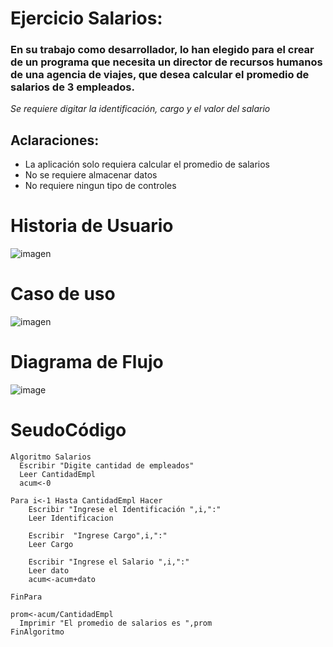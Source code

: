 
# Ejercicio Salarios:
### En su trabajo como desarrollador, lo han elegido para el crear de un programa que necesita un director de recursos humanos de una agencia de viajes, que desea calcular el promedio de salarios de 3 empleados. 
*Se requiere digitar la identificación, cargo y el valor del salario*
## Aclaraciones:
- La aplicación solo requiera calcular el promedio de salarios 
- No se requiere almacenar datos
- No requiere ningun tipo de controles

# Historia de Usuario
![imagen](https://github.com/joseluisgm1228/repaso.github.io/assets/132966812/662c1a5f-36d1-4f22-ac35-ecba7e73cb09)

# Caso de uso
![imagen](https://github.com/joseluisgm1228/repaso.github.io/assets/132966812/83f3ecfd-1e9a-4770-a168-198900403b5c)

# Diagrama de Flujo
![image](https://github.com/joseluisgm1228/repaso.github.io/assets/132966812/d9775464-d680-4281-914e-ee9b0b2901e5)

# SeudoCódigo

    Algoritmo Salarios
	  Escribir "Digite cantidad de empleados"
	  Leer CantidadEmpl
	  acum<-0
    
    Para i<-1 Hasta CantidadEmpl Hacer
        Escribir "Ingrese el Identificación ",i,":"
        Leer Identificacion
        
		Escribir  "Ingrese Cargo",i,":"
		Leer Cargo
		
		Escribir "Ingrese el Salario ",i,":"
        Leer dato
        acum<-acum+dato
		
    FinPara
    
    prom<-acum/CantidadEmpl
	  Imprimir "El promedio de salarios es ",prom
    FinAlgoritmo
